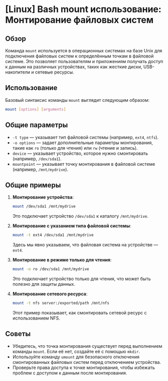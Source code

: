 # [Linux] Bash mount использование: Монтирование файловых систем

## Обзор
Команда `mount` используется в операционных системах на базе Unix для подключения файловых систем к определённым точкам в файловой системе. Это позволяет пользователям и приложениям получать доступ к данным на различных устройствах, таких как жесткие диски, USB-накопители и сетевые ресурсы.

## Использование
Базовый синтаксис команды `mount` выглядит следующим образом:

```bash
mount [options] [arguments]
```

## Общие параметры
- `-t type` — указывает тип файловой системы (например, `ext4`, `ntfs`).
- `-o options` — задает дополнительные параметры монтирования, такие как `ro` (только для чтения) или `rw` (чтение и запись).
- `device` — указывает устройство, которое нужно смонтировать (например, `/dev/sda1`).
- `mountpoint` — указывает точку монтирования в файловой системе (например, `/mnt/mydrive`).

## Общие примеры
1. **Монтирование устройства**:
   ```bash
   mount /dev/sda1 /mnt/mydrive
   ```
   Это подключает устройство `/dev/sda1` к каталогу `/mnt/mydrive`.

2. **Монтирование с указанием типа файловой системы**:
   ```bash
   mount -t ext4 /dev/sda1 /mnt/mydrive
   ```
   Здесь мы явно указываем, что файловая система на устройстве — `ext4`.

3. **Монтирование в режиме только для чтения**:
   ```bash
   mount -o ro /dev/sda1 /mnt/mydrive
   ```
   Это подключает устройство только для чтения, что может быть полезно для защиты данных.

4. **Монтирование сетевого ресурса**:
   ```bash
   mount -t nfs server:/exported/path /mnt/nfs
   ```
   Этот пример показывает, как смонтировать сетевой ресурс с использованием NFS.

## Советы
- Убедитесь, что точка монтирования существует перед выполнением команды `mount`. Если её нет, создайте её с помощью `mkdir`.
- Используйте команду `umount` для безопасного отключения смонтированных файловых систем перед отключением устройства.
- Проверьте права доступа к точке монтирования, чтобы избежать проблем с доступом к данным после монтирования.